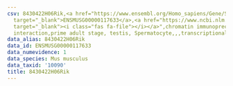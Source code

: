 ```yaml
---
csv: 8430422H06Rik,<a href="https://www.ensembl.org/Homo_sapiens/Gene/Summary?db=core;g=ENSMUSG00000117633"
  target="_blank">ENSMUSG00000117633</a>,<a href="https://www.ncbi.nlm.nih.gov/pubmed/25450459"
  target="_blank"><i class="fas fa-file"></i></a>",chromatin immunoprecipitation assay,direct
  interaction,prime adult stage, testis, Spermatocyte,,,transcriptional regulation,
data_alias: 8430422H06Rik
data_id: ENSMUSG00000117633
data_numevidence: 1
data_species: Mus musculus
data_taxid: '10090'
title: 8430422H06Rik
---
```


